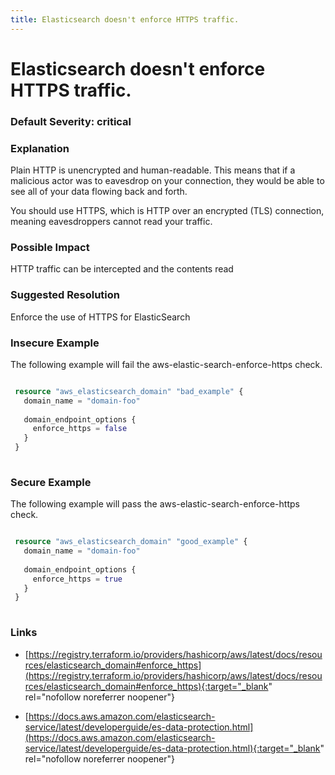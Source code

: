```yaml
---
title: Elasticsearch doesn't enforce HTTPS traffic.
---
```


# Elasticsearch doesn't enforce HTTPS traffic.

### Default Severity: <span class="severity critical">critical</span>

### Explanation

Plain HTTP is unencrypted and human-readable. This means that if a malicious actor was to eavesdrop on your connection, they would be able to see all of your data flowing back and forth.

You should use HTTPS, which is HTTP over an encrypted (TLS) connection, meaning eavesdroppers cannot read your traffic.

### Possible Impact
HTTP traffic can be intercepted and the contents read

### Suggested Resolution
Enforce the use of HTTPS for ElasticSearch


### Insecure Example

The following example will fail the aws-elastic-search-enforce-https check.
```terraform

 resource "aws_elasticsearch_domain" "bad_example" {
   domain_name = "domain-foo"
 
   domain_endpoint_options {
     enforce_https = false
   }
 }
 
```



### Secure Example

The following example will pass the aws-elastic-search-enforce-https check.
```terraform

 resource "aws_elasticsearch_domain" "good_example" {
   domain_name = "domain-foo"
 
   domain_endpoint_options {
     enforce_https = true
   }
 }
 
```



### Links


- [https://registry.terraform.io/providers/hashicorp/aws/latest/docs/resources/elasticsearch_domain#enforce_https](https://registry.terraform.io/providers/hashicorp/aws/latest/docs/resources/elasticsearch_domain#enforce_https){:target="_blank" rel="nofollow noreferrer noopener"}

- [https://docs.aws.amazon.com/elasticsearch-service/latest/developerguide/es-data-protection.html](https://docs.aws.amazon.com/elasticsearch-service/latest/developerguide/es-data-protection.html){:target="_blank" rel="nofollow noreferrer noopener"}



